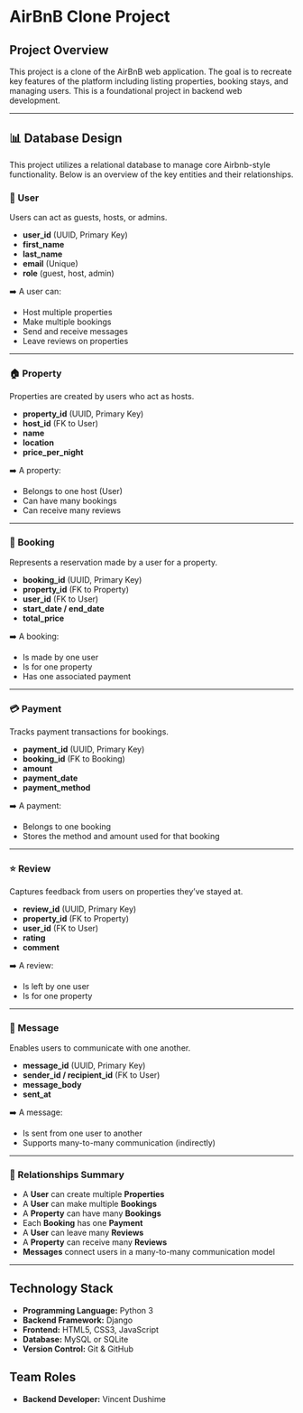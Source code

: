 # AirBnB Clone Project

## Project Overview
This project is a clone of the AirBnB web application. The goal is to recreate key features of the platform including listing properties, booking stays, and managing users. This is a foundational project in backend web development.

---
## 📊 Database Design

This project utilizes a relational database to manage core Airbnb-style functionality. Below is an overview of the key entities and their relationships.

### 🧑 User
Users can act as guests, hosts, or admins.
- **user_id** (UUID, Primary Key)
- **first_name**
- **last_name**
- **email** (Unique)
- **role** (guest, host, admin)

➡️ A user can:
- Host multiple properties
- Make multiple bookings
- Send and receive messages
- Leave reviews on properties

---

### 🏠 Property
Properties are created by users who act as hosts.
- **property_id** (UUID, Primary Key)
- **host_id** (FK to User)
- **name**
- **location**
- **price_per_night**

➡️ A property:
- Belongs to one host (User)
- Can have many bookings
- Can receive many reviews

---

### 📅 Booking
Represents a reservation made by a user for a property.
- **booking_id** (UUID, Primary Key)
- **property_id** (FK to Property)
- **user_id** (FK to User)
- **start_date / end_date**
- **total_price**

➡️ A booking:
- Is made by one user
- Is for one property
- Has one associated payment

---

### 💳 Payment
Tracks payment transactions for bookings.
- **payment_id** (UUID, Primary Key)
- **booking_id** (FK to Booking)
- **amount**
- **payment_date**
- **payment_method**

➡️ A payment:
- Belongs to one booking
- Stores the method and amount used for that booking

---

### ⭐ Review
Captures feedback from users on properties they’ve stayed at.
- **review_id** (UUID, Primary Key)
- **property_id** (FK to Property)
- **user_id** (FK to User)
- **rating**
- **comment**

➡️ A review:
- Is left by one user
- Is for one property

---

### 💬 Message
Enables users to communicate with one another.
- **message_id** (UUID, Primary Key)
- **sender_id / recipient_id** (FK to User)
- **message_body**
- **sent_at**

➡️ A message:
- Is sent from one user to another
- Supports many-to-many communication (indirectly)

---

### 🔗 Relationships Summary

- A **User** can create multiple **Properties**
- A **User** can make multiple **Bookings**
- A **Property** can have many **Bookings**
- Each **Booking** has one **Payment**
- A **User** can leave many **Reviews**
- A **Property** can receive many **Reviews**
- **Messages** connect users in a many-to-many communication model

---

## Technology Stack
- **Programming Language:** Python 3
- **Backend Framework:** Django
- **Frontend:** HTML5, CSS3, JavaScript
- **Database:** MySQL or SQLite
- **Version Control:** Git & GitHub

## Team Roles
- **Backend Developer:** Vincent Dushime
